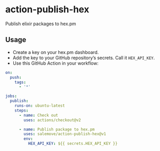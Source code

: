 # action-publish-hex

Publish elixir packages to hex.pm

## Usage

* Create a key on your hex.pm dashboard.
* Add the key to your GitHub repository’s secrets. Call it `HEX_API_KEY`.
* Use this GitHub Action in your workflow:
```yaml
on:
  push:
    tags:
      - '*'

jobs:
  publish:
    runs-on: ubuntu-latest
    steps:
      - name: Check out
        uses: actions/checkout@v2

      - name: Publish package to hex.pm
        uses: salemove/action-publish-hex@v1
        env:
          HEX_API_KEY: ${{ secrets.HEX_API_KEY }}
```
